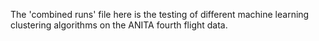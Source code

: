 The 'combined runs' file here is the testing of different machine learning clustering algorithms on the ANITA fourth flight data.
